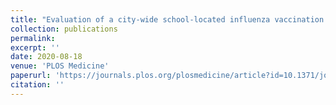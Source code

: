 ```yaml
---
title: "Evaluation of a city-wide school-located influenza vaccination program in Oakland, California, with respect to vaccination coverage, school absences, and laboratory-confirmed influenza: A matched cohort study"
collection: publications
permalink:
excerpt: ''
date: 2020-08-18
venue: 'PLOS Medicine'
paperurl: 'https://journals.plos.org/plosmedicine/article?id=10.1371/journal.pmed.1003238'
citation: ''
---
```

